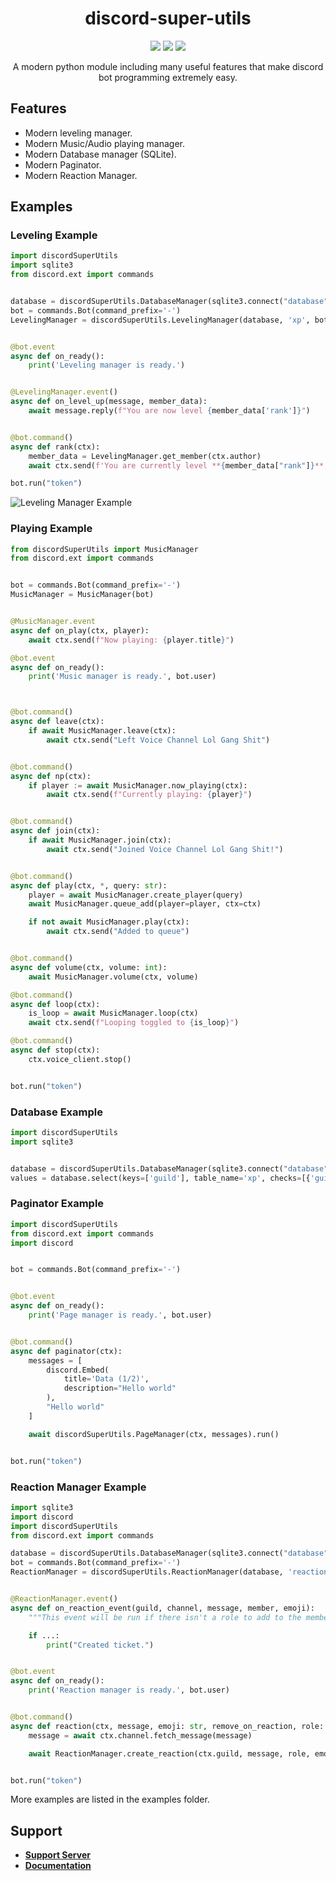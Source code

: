 <h1 align="center">discord-super-utils</h1>

<p align="center">
  <a href="#"><img src="https://img.shields.io/codefactor/grade/github/discordsuperutils/discord-super-utils?style=flat-square" /></a>
  <a href="https://discord.gg/zhwcpTBBeC"><img src="https://img.shields.io/discord/863388828734586880?logo=discord&color=blue&style=flat-square" /></a>
  <a href="https://pepy.tech/project/discordsuperutils"><img src="https://img.shields.io/pypi/dm/discordSuperUtils?color=green&style=flat-square" /></a>
</p>

<p align="center">
   A modern python module including many useful features that make discord bot programming extremely easy.
</p>

Features
-------------

- Modern leveling manager.
- Modern Music/Audio playing manager.
- Modern Database manager (SQLite).
- Modern Paginator.
- Modern Reaction Manager.

Examples
--------------

### Leveling Example ###

```py
import discordSuperUtils
import sqlite3
from discord.ext import commands


database = discordSuperUtils.DatabaseManager(sqlite3.connect("database"))
bot = commands.Bot(command_prefix='-')
LevelingManager = discordSuperUtils.LevelingManager(database, 'xp', bot)


@bot.event
async def on_ready():
    print('Leveling manager is ready.')


@LevelingManager.event()
async def on_level_up(message, member_data):
    await message.reply(f"You are now level {member_data['rank']}")


@bot.command()
async def rank(ctx):
    member_data = LevelingManager.get_member(ctx.author)
    await ctx.send(f'You are currently level **{member_data["rank"]}**, with **{member_data["xp"]}** XP.')

bot.run("token")
```

![Leveling Manager Example](https://media.giphy.com/media/ey1Iv2HlYYLPy0bm9p/giphy.gif)

### Playing Example ### 

```py
from discordSuperUtils import MusicManager
from discord.ext import commands


bot = commands.Bot(command_prefix='-')
MusicManager = MusicManager(bot)


@MusicManager.event
async def on_play(ctx, player):
    await ctx.send(f"Now playing: {player.title}")

@bot.event
async def on_ready():
    print('Music manager is ready.', bot.user)



@bot.command()
async def leave(ctx):
    if await MusicManager.leave(ctx):
        await ctx.send("Left Voice Channel Lol Gang Shit")


@bot.command()
async def np(ctx):
    if player := await MusicManager.now_playing(ctx):
        await ctx.send(f"Currently playing: {player}")


@bot.command()
async def join(ctx):
    if await MusicManager.join(ctx):
        await ctx.send("Joined Voice Channel Lol Gang Shit!")


@bot.command()
async def play(ctx, *, query: str):
    player = await MusicManager.create_player(query)
    await MusicManager.queue_add(player=player, ctx=ctx)

    if not await MusicManager.play(ctx):
        await ctx.send("Added to queue")


@bot.command()
async def volume(ctx, volume: int):
    await MusicManager.volume(ctx, volume)

@bot.command()
async def loop(ctx):
    is_loop = await MusicManager.loop(ctx)
    await ctx.send(f"Looping toggled to {is_loop}")

@bot.command()
async def stop(ctx):
    ctx.voice_client.stop()


bot.run("token")
```

### Database Example ###

```py
import discordSuperUtils
import sqlite3


database = discordSuperUtils.DatabaseManager(sqlite3.connect("database"))
values = database.select(keys=['guild'], table_name='xp', checks=[{'guild': 1}], fetchall=True) 
```

### Paginator Example ###  

```py
import discordSuperUtils
from discord.ext import commands
import discord


bot = commands.Bot(command_prefix='-')


@bot.event
async def on_ready():
    print('Page manager is ready.', bot.user)


@bot.command()
async def paginator(ctx):
    messages = [
        discord.Embed(
            title='Data (1/2)',
            description="Hello world"
        ),
        "Hello world"
    ]

    await discordSuperUtils.PageManager(ctx, messages).run()


bot.run("token")
```

### Reaction Manager Example ###

```py
import sqlite3
import discord
import discordSuperUtils
from discord.ext import commands

database = discordSuperUtils.DatabaseManager(sqlite3.connect("database"))
bot = commands.Bot(command_prefix='-')
ReactionManager = discordSuperUtils.ReactionManager(database, 'reaction_roles', bot)


@ReactionManager.event()
async def on_reaction_event(guild, channel, message, member, emoji):
    """This event will be run if there isn't a role to add to the member."""

    if ...:
        print("Created ticket.")


@bot.event
async def on_ready():
    print('Reaction manager is ready.', bot.user)


@bot.command()
async def reaction(ctx, message, emoji: str, remove_on_reaction, role: discord.Role = None):
    message = await ctx.channel.fetch_message(message)

    await ReactionManager.create_reaction(ctx.guild, message, role, emoji, remove_on_reaction)


bot.run("token")
```

More examples are listed in the examples folder.

Support
--------------

- **[Support Server](https://discord.gg/zhwcpTBBeC)**
- **[Documentation](https://discord-super-utils.gitbook.io/discord-super-utils/)**

